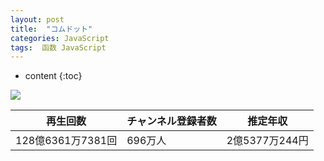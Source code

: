 ```yaml
---
layout: post
title:  "コムドット"
categories: JavaScript
tags:  函数 JavaScript
---
```


* content
{:toc}


![](https://yt3.ggpht.com/ytc/AKedOLSrB_r40Y9NDHpBXwn_oBz1Fx4g1PSdRVhjUFezKA=s176-c-k-c0x00ffffff-no-rj)

|  再生回数  |  チャンネル登録者数  |  推定年収  |
| ---- | ---- | ---- |
|  128億6361万7381回  |  696万人  |  2億5377万244円  |

